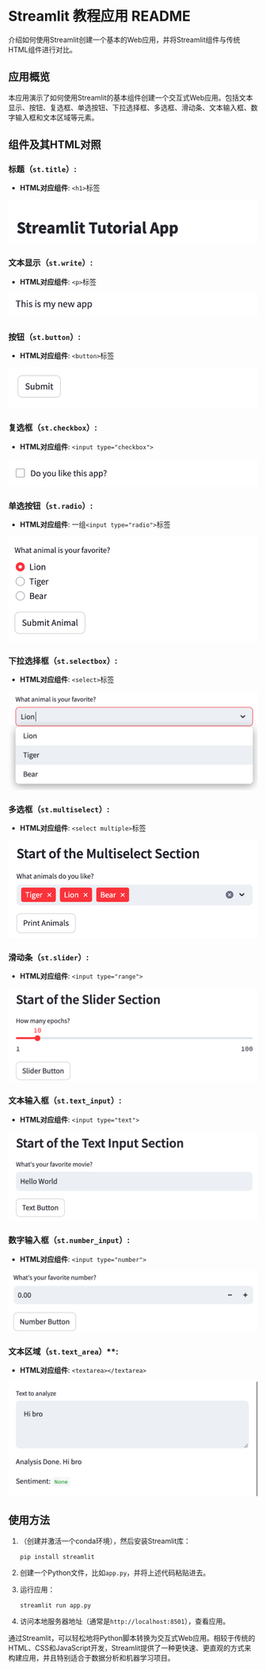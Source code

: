 # Streamlit 教程应用 README

介绍如何使用Streamlit创建一个基本的Web应用，并将Streamlit组件与传统HTML组件进行对比。

## 应用概览

本应用演示了如何使用Streamlit的基本组件创建一个交互式Web应用。包括文本显示、按钮、复选框、单选按钮、下拉选择框、多选框、滑动条、文本输入框、数字输入框和文本区域等元素。

## 组件及其HTML对照

### 标题（`st.title`）:
  - **HTML对应组件**: `<h1>`标签

![alt text](./resource/image1.png)

### **文本显示（`st.write`）**:
  - **HTML对应组件**: `<p>`标签

![alt text](./resource/image2.png)

### 按钮（`st.button`）:
  - **HTML对应组件**: `<button>`标签

![alt text](./resource/image3.png)

### 复选框（`st.checkbox`）:
  - **HTML对应组件**: `<input type="checkbox">`

![alt text](./resource/image.png)

### 单选按钮（`st.radio`）:
  - **HTML对应组件**: 一组`<input type="radio">`标签

![alt text](./resource/image-1.png)

### 下拉选择框（`st.selectbox`）:
  - **HTML对应组件**: `<select>`标签

![alt text](./resource/image-2.png)


### 多选框（`st.multiselect`）:
  - **HTML对应组件**: `<select multiple>`标签

![alt text](./resource/image4.png)

### 滑动条（`st.slider`）:
  - **HTML对应组件**: `<input type="range">`

![alt text](./resource/image-3.png)

### 文本输入框（`st.text_input`）:
  - **HTML对应组件**: `<input type="text">`

![alt text](./resource/image-4.png)


### 数字输入框（`st.number_input`）:
  - **HTML对应组件**: `<input type="number">`

![alt text](./resource/image-5.png)


### 文本区域（`st.text_area`）**:
  - **HTML对应组件**: `<textarea></textarea>`

![alt text](./resource/image-6.png)

## 使用方法

1. （创建并激活一个conda环境），然后安装Streamlit库：
   ```
   pip install streamlit
   ```

2. 创建一个Python文件，比如`app.py`，并将上述代码粘贴进去。

3. 运行应用：
   ```
   streamlit run app.py
   ```

4. 访问本地服务器地址（通常是`http://localhost:8501`），查看应用。

通过Streamlit，可以轻松地将Python脚本转换为交互式Web应用。相较于传统的HTML、CSS和JavaScript开发，Streamlit提供了一种更快速、更直观的方式来构建应用，并且特别适合于数据分析和机器学习项目。